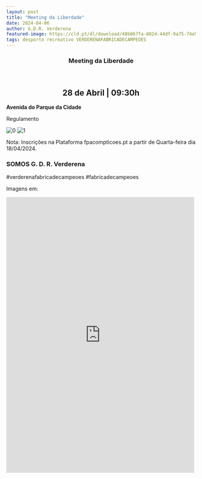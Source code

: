 ```yaml
---
layout: post
title: "Meeting da Liberdade"
date: 2024-04-06
author: G.D.R. Verderena
featured-image: https://cld.pt/dl/download/48b067fa-882d-44df-9a75-74e51e14a42d/A4%20marcha%20%284%29%20%28002%29.jpg
tags: desporto recreativo VERDERENAFABRICADECAMPEOES
---
```


<CENTER><H3>Meeting da Liberdade</H3></CENTER>
<br>

<CENTER><H2>28 de Abril | 09:30h</H2></CENTER>

<b>Avenida do Parque da Cidade </b> <br> 

Regulamento

![0](https://cld.pt/dl/download/916a4910-66bb-47ea-93a3-9f54208d4c4c/Meeting%20da%20Liberdade%20de%20Marcha%20Atletica%20Regulamento%2028.04.2024-imagens-1.jpg)
![1](https://cld.pt/dl/download/97eddd7a-0402-44cb-b6c6-b10471af827c/Meeting%20da%20Liberdade%20de%20Marcha%20Atletica%20Regulamento%2028.04.2024-imagens-2.jpg)

Nota: Inscrições na Plataforma fpacompticoes.pt a partir de Quarta-feira dia 18/04/2024.

<H3>SOMOS G. D. R. Verderena</H3>

#verderenafabricadecampeoes #fabricadecampeoes 

Imagens em:
<iframe src="https://www.facebook.com/plugins/post.php?href=https%3A%2F%2Fwww.facebook.com%2Fpermalink.php%3Fstory_fbid%3Dpfbid0NmVe2eRZGEMDywPxGdQjwarQcuih8eFGzu7SVgfmroRQKSYZjo8qQT9S8seQqABQl%26id%3D100063477404805&show_text=true&width=500&is_preview=true" width="500" height="734" style="border:none;overflow:hidden" scrolling="no" frameborder="0" allowfullscreen="true" allow="autoplay; clipboard-write; encrypted-media; picture-in-picture; web-share"></iframe>

